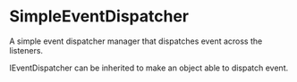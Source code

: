 # SimpleEventDispatcher

A simple event dispatcher manager that dispatches event across the listeners.

IEventDispatcher can be inherited to make an object able to dispatch event.
